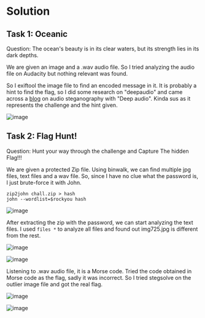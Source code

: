 # Solution
## Task 1: Oceanic
Question: The ocean's beauty is in its clear waters, but its strength lies in its dark depths.

We are given an image and a .wav audio file. So I tried analyzing the audio file on Audacity but nothing relevant was found.

So I exiftool the image file to find an encoded message in it. It is probably a hint to find the flag, so I did some research on "deepaudio" and came across a 
[blog](https://medium.com/@ibnshehu/deepsound-audio-steganography-tool-f7ca0a897576) on audio steganography with "Deep audio". Kinda sus as it represents the challenge and the hint given.

![image](https://github.com/warlocksmurf/ctftime-writeups/assets/121353711/945737b9-c2ab-46ae-bedf-cdfc19851326)

## Task 2: Flag Hunt!
Question: Hunt your way through the challenge and Capture The hidden Flag!!!

We are given a protected Zip file. Using binwalk, we can find multiple jpg files, text files and a wav file. So, since I have no clue what the password is, I just brute-force it with John.

```
zip2john chall.zip > hash
john --wordlist=$rockyou hash
```

![image](https://github.com/warlocksmurf/ctftime-writeups/assets/121353711/fb066850-f28c-4a45-9e97-e78af9809821)

After extracting the zip with the password, we can start analyzing the text files. I used `files *` to analyze all files and found out img725.jpg is different from the rest.

![image](https://github.com/warlocksmurf/ctftime-writeups/assets/121353711/e146ba71-4dc2-478d-bad6-633dbe5b4d50)

![image](https://github.com/warlocksmurf/ctftime-writeups/assets/121353711/e6bfc8f3-2d6d-4996-a42f-20aacf8acc1c)

Listening to .wav audio file, it is a Morse code. Tried the code obtained in Morse code as the flag, sadly it was incorrect. 
So I tried stegsolve on the outlier image file and got the real flag.

![image](https://github.com/warlocksmurf/ctftime-writeups/assets/121353711/52846ce6-c9b7-4d17-a630-6da3bc83b8c5)

![image](https://github.com/warlocksmurf/ctftime-writeups/assets/121353711/b8396e6f-46fe-4343-9100-80798914518d)
